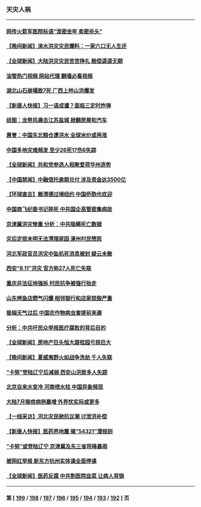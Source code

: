 ### 天灾人祸
---
#### [网传火箭军医院标语“泄密坐牢 卖密杀头”](../../pages/ncid280/n14054296.md?08160045) 
#### [【晚间新闻】涞水洪灾灾民爆料：一家六口无人生还](../../pages/ncid280/n14054170.md?08160045) 
#### [【全球新闻】大陆洪灾灾民苦苦挣扎 赔偿遥遥无期](../../pages/ncid280/n14054172.md?08160045) 
#### [油管热门视频 网站代理 翻墙必看视频](http://138.2.39.72:81/youtube.html?epic-marker?08160045)
#### [湖北山石崩塌致7死 广西上林山洪爆发](../../pages/ncid280/n14054051.md?08160045) 
#### [【新唐人快报】习一语成谶？面临三定时炸弹](../../pages/ncid280/n14053984.md?08160045) 
#### [组图：龙卷风袭击江苏盐城 掀翻房屋和汽车](../../pages/ncid280/n14053672.md?08160045) 
#### [惠誉：中国东北粮仓遭洪水 全球米价或再涨](../../pages/ncid280/n14053722.md?08160045) 
#### [中国多地灾难频发 至少26死17伤6失踪](../../pages/ncid280/n14053566.md?08160045) 
#### [【全球新闻】共和党参选人相聚爱荷华州造势](../../pages/ncid280/n14053598.md?08160045) 
#### [【中国禁闻】中融信托逾期兑付 涉及资金达3500亿](../../pages/ncid280/n14053600.md?08160045) 
#### [【环球直击】赖清德过境纽约 中国侨胞也欢迎](../../pages/ncid280/n14053599.md?08160045) 
#### [中国商飞纪委书记猝死 中共国企高管密集病故](../../pages/ncid280/n14053485.md?08160045) 
#### [京津冀洪灾惨重 分析：中共隐瞒死亡数据](../../pages/ncid280/n14053450.md?08160045) 
#### [灾后定损未明无法清理家园 涿州村民愤怒](../../pages/ncid280/n14053449.md?08160045) 
#### [河北军政官员洪灾中坠机死消息被封 疑云未散](../../pages/ncid280/n14053440.md?08160045) 
#### [西安“8.11”洪灾 官方称27人死亡失联](../../pages/ncid280/n14053221.md?08160045) 
#### [重庆非法征地强拆 村民抗争被强行抬走](../../pages/ncid280/n14053079.md?08160045) 
#### [山东烤鱼店燃气闪爆 相邻银行和店家损毁严重](../../pages/ncid280/n14053095.md?08160045) 
#### [极端天气过后 中国农作物病虫害提前来袭](../../pages/ncid280/n14052680.md?08160045) 
#### [分析：中共吁民众举报医疗腐败的背后目的](../../pages/ncid280/n14052809.md?08160045) 
#### [【全球新闻】房地产巨头恒大碧桂园亏损巨大](../../pages/ncid280/n14052789.md?08160045) 
#### [【晚间新闻】夏威夷野火如战争洗劫 千人失联](../../pages/ncid280/n14052391.md?08160045) 
#### [“卡努”登陆辽宁后减弱 西安山洪致多人失踪](../../pages/ncid280/n14052650.md?08160045) 
#### [北京自来水变冷 河南喷水柱 中国异象频现](../../pages/ncid280/n14052714.md?08160045) 
#### [大陆7月猴痘病例暴增 外界忧实际或更多](../../pages/ncid280/n14052662.md?08160045) 
#### [【一线采访】河北灾民掀抗议潮 讨泄洪补偿](../../pages/ncid280/n14052519.md?08160045) 
#### [【新唐人快报】医药界地震 揭“54321”潜规则](../../pages/ncid280/n14052588.md?08160045) 
#### [“卡努”或登陆辽宁 京津冀及东三省将降暴雨](../../pages/ncid280/n14052216.md?08160045) 
#### [被网红举报 新东方杭州实体课全面停课](../../pages/ncid280/n14052279.md?08160045) 
#### [【全球新闻】医药反腐 中共割医院韭菜 让病人背锅](../../pages/ncid280/n14052196.md?08160045) 

---
#### 第 [ [199](./199.md?08160045) / [198](./198.md?08160045) / [197](./197.md?08160045) / [196](./196.md?08160045) / [195](./195.md?08160045) / [194](./194.md?08160045) / [193](./193.md?08160045) / [192](./192.md?08160045) ] 页
